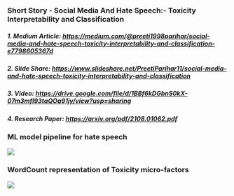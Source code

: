 ### Short Story - Social Media And Hate Speech:- Toxicity Interpretability and Classification


##### 1. Medium Article: https://medium.com/@preeti1998parihar/social-media-and-hate-speech-toxicity-interpretability-and-classification-e7798605367d
##### 2. Slide Share: https://www.slideshare.net/PreetiParihar11/social-media-and-hate-speech-toxicity-interpretability-and-classification
##### 3. Video: https://drive.google.com/file/d/1BBf6kDGbnS0kX-07m3mfl93taQOq91jy/view?usp=sharing
##### 4. Research Paper: https://arxiv.org/pdf/2108.01062.pdf

### ML model pipeline for hate speech

![](1.jpeg)

### WordCount representation of Toxicity micro-factors

![](2.jpeg)
